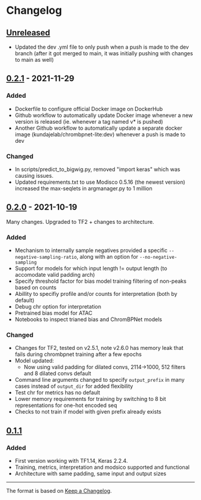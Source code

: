 # Changelog
## [Unreleased]
- Updated the dev .yml file to only push when a push is made to the dev branch (after it got merged to main, it was initially pushing with changes to main as well)

## [0.2.1] - 2021-11-29
### Added
- Dockerfile to configure official Docker image on DockerHub
- Github workflow to automatically update Docker image whenever a new version is released (ie. whenever a tag named v* is pushed)
- Another Github workflow to automatically update a separate docker image (kundajelab/chrombpnet-lite:dev) whenever a push is made to dev

### Changed
- In scripts/predict_to_bigwig.py, removed "import keras" which was causing issues. 
- Updated requirements.txt to use Modisco 0.5.16 (the newest version) increased the max-seqlets in argmanager.py to 1 million


## [0.2.0] - 2021-10-19

Many changes. Upgraded to TF2 + changes to architecture.

### Added
- Mechanism to internally sample negatives provided a specific `--negative-sampling-ratio`, along with an option for `--no-negative-sampling`
- Support for models for which input length != output length (to accomodate valid padding arch)
- Specify threshold factor for bias model training filtering of non-peaks based on counts
- Abillity to specifiy profile and/or counts for interpretation (both by default)
- Debug chr option for interpretation
- Pretrained bias model for ATAC
- Notebooks to inspect trianed bias and ChromBPNet models

### Changed
- Changes for TF2, tested on v2.5.1, note v2.6.0 has memory leak that fails during chrombpnet training after a few epochs
- Model updated:
  - Now using valid padding for dilated convs, 2114->1000, 512 filters and 8 dilated convs default
- Command line arguments changed to specify `output_prefix` in many cases instead of `output_dir` for added flexibility
- Test chr for metrics has no default
- Lower memory requirements for training by switching to 8 bit representations for one-hot encoded seq
- Checks to not train if model with given prefix already exists

## [0.1.1]
### Added
- First version working with TF1.14, Keras 2.2.4.
- Training, metrics, interpretation and modsico supported and functional
- Architecture with same padding, same input and output sizes

--- 
The format is based on [Keep a Changelog](https://keepachangelog.com/en/1.0.0/).


[unreleased]: https://github.com/kundajelab/chrombpnet-lite/compare/v0.2.1...HEAD
[0.2.1]: https://github.com/kundajelab/chrombpnet-lite/compare/v0.2.0...v0.2.1
[0.2.0]: https://github.com/kundajelab/chrombpnet-lite/compare/v0.1.1...v0.2.0
[0.1.1]: https://github.com/kundajelab/chrombpnet-lite/releases/tag/v0.1.1
